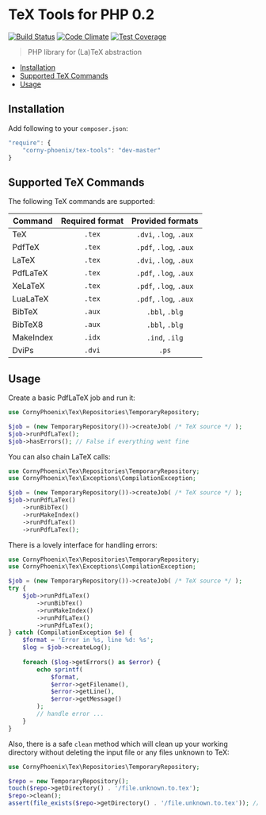 # TeX Tools for PHP 0.2

[![Build Status](https://travis-ci.org/CornyPhoenix/tex-tools.svg?branch=master)](https://travis-ci.org/CornyPhoenix/tex-tools) [![Code Climate](https://codeclimate.com/github/CornyPhoenix/tex-tools/badges/gpa.svg)](https://codeclimate.com/github/CornyPhoenix/tex-tools) [![Test Coverage](https://codeclimate.com/github/CornyPhoenix/tex-tools/badges/coverage.svg)](https://codeclimate.com/github/CornyPhoenix/tex-tools)

> PHP library for (La)TeX abstraction

* [Installation](#installation)
* [Supported TeX Commands](#supported-tex-commands)
* [Usage](#usage)

## Installation

Add following to your `composer.json`:

```js
"require": {
    "corny-phoenix/tex-tools": "dev-master"
}
```

## Supported TeX Commands

The following TeX commands are supported:

| Command | Required format | Provided formats |
| ------- |:---------------:|:----------------:|
| TeX | `.tex` | `.dvi`, `.log`, `.aux` |
| PdfTeX | `.tex` | `.pdf`, `.log`, `.aux` |
| LaTeX | `.tex` | `.dvi`, `.log`, `.aux` |
| PdfLaTeX | `.tex` | `.pdf`, `.log`, `.aux` |
| XeLaTeX | `.tex` | `.pdf`, `.log`, `.aux` |
| LuaLaTeX | `.tex` | `.pdf`, `.log`, `.aux` |
| BibTeX | `.aux` | `.bbl`, `.blg` |
| BibTeX8 | `.aux` | `.bbl`, `.blg` |
| MakeIndex | `.idx` | `.ind`, `.ilg` |
| DviPs | `.dvi` | `.ps` |

## Usage

Create a basic PdfLaTeX job and run it:

```php
use CornyPhoenix\Tex\Repositories\TemporaryRepository;

$job = (new TemporaryRepository())->createJob( /* TeX source */ );
$job->runPdfLaTex();
$job->hasErrors(); // False if everything went fine
```

You can also chain LaTeX calls:

```php
use CornyPhoenix\Tex\Repositories\TemporaryRepository;
use CornyPhoenix\Tex\Exceptions\CompilationException;

$job = (new TemporaryRepository())->createJob( /* TeX source */ );
$job->runPdfLaTex()
    ->runBibTex()
    ->runMakeIndex()
    ->runPdfLaTex()
    ->runPdfLaTex();
```

There is a lovely interface for handling errors:

```php
use CornyPhoenix\Tex\Repositories\TemporaryRepository;
use CornyPhoenix\Tex\Exceptions\CompilationException;

$job = (new TemporaryRepository())->createJob( /* TeX source */ );
try {
    $job->runPdfLaTex()
        ->runBibTex()
        ->runMakeIndex()
        ->runPdfLaTex()
        ->runPdfLaTex();
} catch (CompilationException $e) {
    $format = 'Error in %s, line %d: %s';
    $log = $job->createLog();
    
    foreach ($log->getErrors() as $error) {
        echo sprintf(
            $format, 
            $error->getFilename(),
            $error->getLine(),
            $error->getMessage()
        );
        // handle error ...
    }
}
```

Also, there is a safe `clean` method which will clean up your working directory without deleting the input file or any files unknown to TeX: 

```php
use CornyPhoenix\Tex\Repositories\TemporaryRepository;

$repo = new TemporaryRepository();
touch($repo->getDirectory() . '/file.unknown.to.tex');
$repo->clean();
assert(file_exists($repo->getDirectory() . '/file.unknown.to.tex')); // True
```

